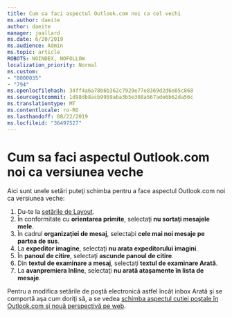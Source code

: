```yaml
---
title: Cum sa faci aspectul Outlook.com noi ca cel vechi
ms.author: daeite
author: daeite
manager: joallard
ms.date: 6/20/2019
ms.audience: Admin
ms.topic: article
ROBOTS: NOINDEX, NOFOLLOW
localization_priority: Normal
ms.custom:
- "8000035"
- "794"
ms.openlocfilehash: 34ff4a6a78b6b362c7929e77e8369d2d6e05c868
ms.sourcegitcommit: 1d98db8acb9959aba3b5e308a567ade6b62da56c
ms.translationtype: MT
ms.contentlocale: ro-RO
ms.lasthandoff: 08/22/2019
ms.locfileid: "36497527"
---
```

# <a name="how-to-make-the-new-outlookcom-look-like-the-old-version"></a>Cum sa faci aspectul Outlook.com noi ca versiunea veche

Aici sunt unele setări puteţi schimba pentru a face aspectul Outlook.com noi ca versiunea veche:

1. Du-te la [setările de Layout](https://outlook.live.com/mail/options/mail/layout).
1. În conformitate cu **orientarea primite**, selectaţi **nu sortaţi mesajele mele**.
1. În cadrul **organizaţiei de mesaj**, selectaþi **cele mai noi mesaje pe partea de sus**.
1. La **expeditor imagine**, selectaţi **nu arata expeditorului imagini**.
1. În **panoul de citire**, selectaţi **ascunde panoul de citire**.
1. Din **textul de examinare a mesaj**, selectaţi **textul de examinare Arată**.
1. La **avanpremiera Inline**, selectaţi **nu arată ataşamente în lista de mesaje**.

Pentru a modifica setările de poştă electronică astfel încât inbox Arată şi se comportă aşa cum doriţi să, a se vedea [schimba aspectul cutiei poştale în Outlook.com şi nouă perspectivă pe web](https://support.office.com/article/b41c2ecb-f23c-42b3-b7f8-659646d5e58c?wt.mc_id=Office_Outlook_com_Alchemy).